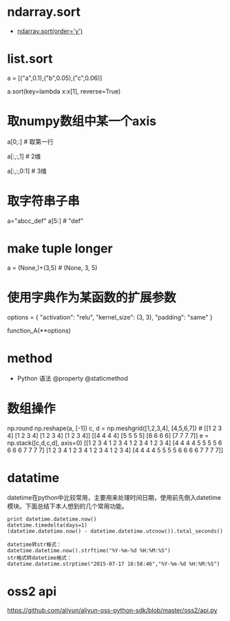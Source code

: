 # ndarray.sort
- [ndarray.sort(order='y')](https://docs.scipy.org/doc/numpy-1.15.1/reference/generated/numpy.ndarray.sort.html#numpy.ndarray.sort)

# list.sort
a = [("a",0.1),("b",0.05),("c",0.06)]

a.sort(key=lambda x:x[1], reverse=True)

# 取numpy数组中某一个axis
a[0,:] # 取第一行

a[:,:,1] # 2维

a[:,:,0:1] # 3维

# 取字符串子串
a="abcc_def"
a[5:] # "def"

# make tuple longer
a = (None,)+(3,5) # (None, 3, 5)

# 使用字典作为某函数的扩展参数
options = {
    "activation": "relu",
    "kernel_size": (3, 3),
    "padding": "same"
}

function_A(**options)

# method
- Python 语法
@property
@staticmethod

# 数组操作
np.round
np.reshape(a, [-1])
c, d = np.meshgrid([1,2,3,4], [4,5,6,7]) #
[[1 2 3 4]
 [1 2 3 4]
 [1 2 3 4]
 [1 2 3 4]]
[[4 4 4 4]
 [5 5 5 5]
 [6 6 6 6]
 [7 7 7 7]]
 e = np.stack([c,d,c,d], axis=0)
 [[1 2 3 4 1 2 3 4 1 2 3 4 1 2 3 4]
 [4 4 4 4 5 5 5 5 6 6 6 6 7 7 7 7]
 [1 2 3 4 1 2 3 4 1 2 3 4 1 2 3 4]
 [4 4 4 4 5 5 5 5 6 6 6 6 7 7 7 7]]
 
# datatime
datetime在python中比较常用，主要用来处理时间日期，使用前先倒入datetime模块。下面总结下本人想到的几个常用功能。
```
print datetime.datetime.now()
datetime.timedelta(days=1)
(datetime.datetime.now() - datetime.datetime.utcnow()).total_seconds()

datetime转str格式：
datetime.datetime.now().strftime("%Y-%m-%d %H:%M:%S")
str格式转datetime格式：
datetime.datetime.strptime("2015-07-17 16:58:46","%Y-%m-%d %H:%M:%S")
```
# oss2 api
https://github.com/aliyun/aliyun-oss-python-sdk/blob/master/oss2/api.py

